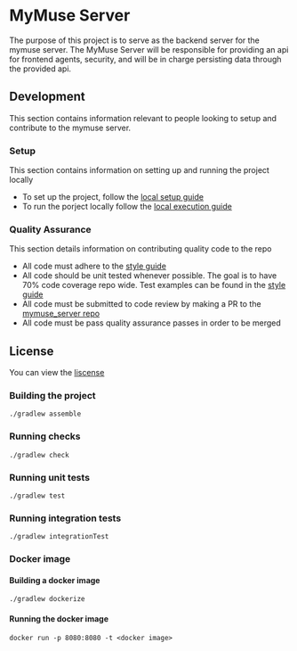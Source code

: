 # MyMuse Server
The purpose of this project is to serve as the backend server for the mymuse
server. The MyMuse Server will be responsible for providing an api for frontend
agents, security, and will be in charge persisting data through the provided
api.

## Development

This section contains information relevant to people looking to setup and contribute
to the mymuse server.

### Setup

This section contains information on setting up and running the project locally

- To set up the project, follow the [local setup guide](LOCAL_SETUP.md)
- To run the porject locally follow the [local execution guide](LOCAL_RUN.md)

### Quality Assurance

This section details information on contributing quality code to the repo

- All code must adhere to the [style guide](https://github.com/theMyMuse/mymuse_central/blob/master/STYLE.md)
- All code should be unit tested whenever possible. The goal is to have 70% code coverage repo wide. Test examples can be found in the [style guide](https://github.com/theMyMuse/mymuse_central/blob/master/STYLE.md)
- All code must be submitted to code review by making a PR to the [mymuse_server repo](https://github.com:theMyMuse/mymuse_server.git)
- All code must be pass quality assurance passes in order to be merged

## License

You can view the [liscense](LICENSE)

### Building the project

`./gradlew assemble`

### Running checks

`./gradlew check`

### Running unit tests

`./gradlew test`

### Running integration tests

`./gradlew integrationTest`

### Docker image
#### Building a docker image

`./gradlew dockerize`

#### Running the docker image

`docker run -p 8080:8080 -t <docker image>`
